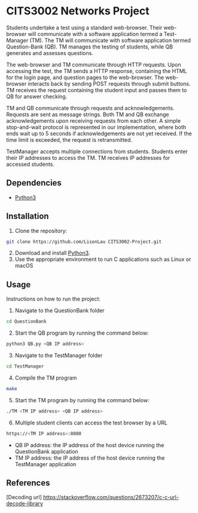 # CITS3002 Networks Project

Students undertake a test using a standard web-browser. Their web-browser will communicate with a software application termed a Test-Manager (TM). The TM will communicate with software application termed Question-Bank (QB). TM manages the testing of students, while QB generates and assesses questions. 

The web-browser and TM communicate through HTTP requests. Upon accessing the test, the TM sends a HTTP response, containing the HTML for the login page, and question pages to the web-browser. The web-browser interacts back by sending POST requests through submit buttons. TM receives the request containing the student input and passes them to QB for answer checking.

TM and QB communicate through requests and acknowledgements. Requests are sent as message strings. Both TM and QB exchange acknowledgements upon receiving requests from each other. A simple stop-and-wait protocol is represented in our implementation, where both ends wait up to 5 seconds if acknowledgements are not yet received. If the time limit is exceeded, the request is retransmitted.

TestManager accepts multiple connections from students. Students enter their IP addresses to access the TM. TM receives IP addresses for accessed students.  

## Dependencies
- [Python3](https://www.python.org/downloads/)


## Installation

1. Clone the repository:
```bash
git clone https://github.com/LisonLau CITS3002-Project.git
```
2. Download and install [Python3](https://www.python.org/downloads/).
3. Use the appropriate environment to run C applications such as Linux or macOS

## Usage

Instructions on how to run the project:
1. Navigate to the QuestionBank folder
```bash
cd QuestionBank
```
2. Start the QB program by running the command below:
```bash
python3 QB.py <QB IP address>
```
3. Navigate to the TestManager folder
```bash
cd TestManager
```
4. Compile the TM program
```bash
make
```
5. Start the TM program by running the command below:
```bash
./TM <TM IP address> <QB IP address>
```
6. Multiple student clients can access the test browser by a URL 
```bash
https://<TM IP address>:8080
```
- QB IP address: the IP address of the host device running the QuestionBank application
- TM IP address: the IP address of the host device running the TestManager application

## References
[Decoding url] https://stackoverflow.com/questions/2673207/c-c-url-decode-library
